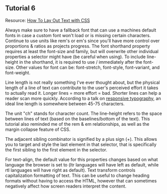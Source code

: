 Tutorial 6
----------

Resource: [How To Lay Out Text with CSS](https://www.digitalocean.com/community/tutorials/how-to-lay-out-text-with-css)

Always make sure to have a fallback font that can use a machines default fonts in case a custom font won't load or is missing certain characters. Continue to use units like rem's or em's since you'll have more control over proportions & ratios as projects progress. The font shorthand property requires at least the font-size and family, but will overwrite other individual properties a selector might have (be careful when using). To include line-height in the shorthand, it is required to use / immediately after the font-size. Other values for font can be: font-stretch, font-style, font-variant, and font-weight.  

Line length is not really something I've ever thought about, but the physical length of a line of text can contribute to the user's perceived effort it takes to actually read it. Longer lines = more effort = bad. Shorter lines can help a reader scan more quickly. According to a talk on [responsive typography](https://www.youtube.com/watch?v=hjXPAtBJd-Y), an ideal line length is somewhere between 45-75 characters. 

The unit "ch" stands for character count. The line-height refers to the space between lines of text (based on the baselines/bottom of the text). This tutorial also reminded me of the rem & em relationships, as well as the margin collapse feature of CSS.

The adjacent sibling combinator is signified by a plus sign (+). This allows you to target and style the last element in that selector, that is specifically the first sibling to the first element in the selector. 

For text-align, the default value for this properties changes based on what language the browser is set to (ltr languages will have left as default, while rtl languages will have right as default). Text transform controls capitalization formatting of text. This can be useful to change heading formats without having to access the HTML, however that can sometimes negatively affect how screen readers interpret the content. 
